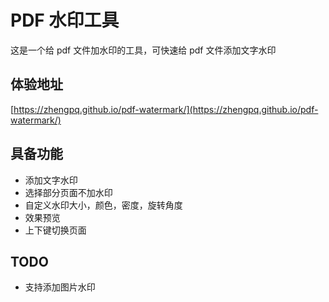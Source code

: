 # PDF 水印工具

这是一个给 pdf 文件加水印的工具，可快速给 pdf 文件添加文字水印

## 体验地址

[https://zhengpq.github.io/pdf-watermark/](https://zhengpq.github.io/pdf-watermark/)

## 具备功能

- 添加文字水印
- 选择部分页面不加水印
- 自定义水印大小，颜色，密度，旋转角度
- 效果预览
- 上下键切换页面

## TODO

- 支持添加图片水印
